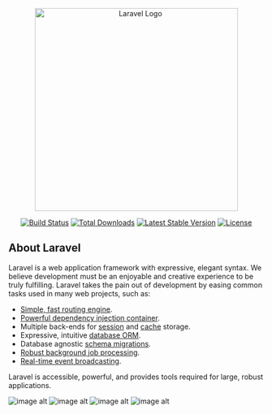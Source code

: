 <p align="center"><a href="https://laravel.com" target="_blank"><img src="https://raw.githubusercontent.com/laravel/art/master/logo-lockup/5%20SVG/2%20CMYK/1%20Full%20Color/laravel-logolockup-cmyk-red.svg" width="400" alt="Laravel Logo"></a></p>

<p align="center">
<a href="https://github.com/laravel/framework/actions"><img src="https://github.com/laravel/framework/workflows/tests/badge.svg" alt="Build Status"></a>
<a href="https://packagist.org/packages/laravel/framework"><img src="https://img.shields.io/packagist/dt/laravel/framework" alt="Total Downloads"></a>
<a href="https://packagist.org/packages/laravel/framework"><img src="https://img.shields.io/packagist/v/laravel/framework" alt="Latest Stable Version"></a>
<a href="https://packagist.org/packages/laravel/framework"><img src="https://img.shields.io/packagist/l/laravel/framework" alt="License"></a>
</p>

## About Laravel

Laravel is a web application framework with expressive, elegant syntax. We believe development must be an enjoyable and creative experience to be truly fulfilling. Laravel takes the pain out of development by easing common tasks used in many web projects, such as:

- [Simple, fast routing engine](https://laravel.com/docs/routing).
- [Powerful dependency injection container](https://laravel.com/docs/container).
- Multiple back-ends for [session](https://laravel.com/docs/session) and [cache](https://laravel.com/docs/cache) storage.
- Expressive, intuitive [database ORM](https://laravel.com/docs/eloquent).
- Database agnostic [schema migrations](https://laravel.com/docs/migrations).
- [Robust background job processing](https://laravel.com/docs/queues).
- [Real-time event broadcasting](https://laravel.com/docs/broadcasting).

Laravel is accessible, powerful, and provides tools required for large, robust applications.


![image alt](https://github.com/Bashir666/customers/blob/cdec29ab6d7f9e5b07f0e907dc97a43254bfe75d/Screenshot%202024-12-12%20195455.png)
![image alt](https://github.com/Bashir666/customers/blob/580d4464c95d6f3de000074db94ab09baff850a7/Screenshot%202024-12-12%20195641.png)
![image alt](https://github.com/Bashir666/customers/blob/a9dd06835bddb96ed8541ac1f7084d4ceaaa2c88/Screenshot%202024-12-12%20195709.png)
![image alt](https://github.com/Bashir666/customers/blob/ad62e4b6b0a55e9bcf56e54153522024f6ccbee7/Screenshot%202024-12-12%20195738.png)
